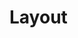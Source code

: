 # Layout

<template>
    <w-row>
        <w-col></w-col>
        <w-col></w-col>
        <w-col></w-col>
    </w-row>
</template>

<template>
    <w-row>
        <w-col span="12"></w-col>
        <w-col span="8"></w-col>
        <w-col span="4"></w-col>
    </w-row>
</template>
